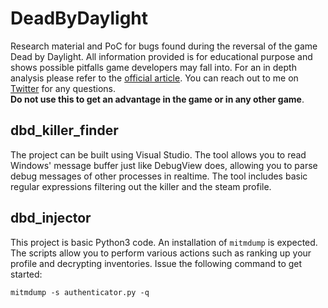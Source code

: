 # DeadByDaylight
Research material and PoC for bugs found during the reversal of the game Dead by Daylight. All information provided is for educational purpose and shows possible pitfalls game developers may fall into. For an in depth analysis please refer to the [official article](https://secret.club/2020/04/15/dead-by-daylight.html). You can reach out to me on [Twitter](https://twitter.com/layle_ctf) for any questions.  
**Do not use this to get an advantage in the game or in any other game**.

## dbd_killer_finder
The project can be built using Visual Studio. The tool allows you to read Windows' message buffer just like DebugView does, allowing you to parse debug messages of other processes in realtime. The tool includes basic regular expressions filtering out the killer and the steam profile.

## dbd_injector
This project is basic Python3 code. An installation of `mitmdump` is expected. The scripts allow you to perform various actions such as ranking up your profile and decrypting inventories. Issue the following command to get started:  

```
mitmdump -s authenticator.py -q
```
